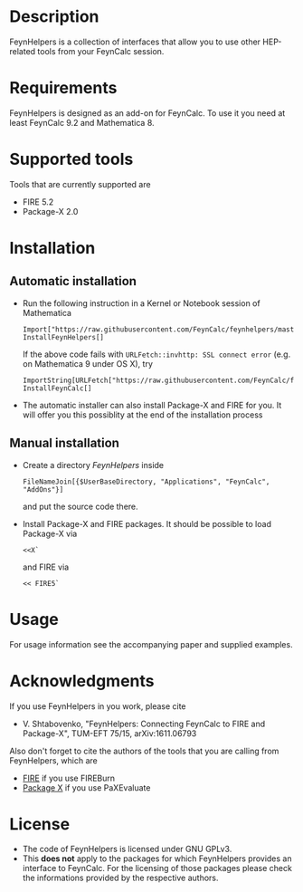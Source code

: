# Description

FeynHelpers is a collection of interfaces that allow you to use other HEP-related tools from your FeynCalc session.

# Requirements

FeynHelpers is designed as an add-on for FeynCalc. To use it you need at least FeynCalc 9.2 and Mathematica 8.

# Supported tools

Tools that are currently supported are
 * FIRE 5.2
 * Package-X 2.0

# Installation

## Automatic installation

* Run the following instruction in a Kernel or Notebook session of Mathematica

    ``` 
    Import["https://raw.githubusercontent.com/FeynCalc/feynhelpers/master/install.m"]
    InstallFeynHelpers[]
    ```

  If the above code fails with `URLFetch::invhttp: SSL connect error` (e.g. on Mathematica 9 under OS X), try

    ``` 
    ImportString[URLFetch["https://raw.githubusercontent.com/FeynCalc/feynhelpers/master/install.m"]]
    InstallFeynCalc[]
    ```
* The automatic installer can also install Package-X and FIRE for you. It will offer you this possiblity at the end of the installation process

## Manual installation

* Create a directory _FeynHelpers_ inside

	```
	FileNameJoin[{$UserBaseDirectory, "Applications", "FeynCalc", "AddOns"}]
	```

	and put the source code there. 

* Install Package-X and FIRE packages.  It should be possible to load Package-X via

	```
	<<X`
	```

	and FIRE via

	```
	<< FIRE5`
	```

# Usage

For usage information see the accompanying paper and supplied examples.

# Acknowledgments

If you use FeynHelpers in you work, please cite

* V. Shtabovenko, "FeynHelpers: Connecting FeynCalc to FIRE and Package-X", TUM-EFT 75/15, arXiv:1611.06793

Also don't forget to cite the authors of the tools that you are calling from FeynHelpers, which are

* [FIRE](http://inspirehep.net/record/1310407?ln=en) if you use FIREBurn
* [Package X](http://inspirehep.net/record/1347391/) if you use PaXEvaluate

# License

* The code of FeynHelpers is licensed under GNU GPLv3. 
* This __does not__ apply to the packages for which FeynHelpers provides an interface to FeynCalc. For the licensing of those packages please check the informations provided by the respective authors.

